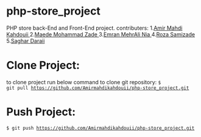 # php-store_project
PHP store back-End and Front-End project.
contributers:
1.<a href="https://github.com/Amirmahdikahdouii">Amir Mahdi Kahdouii </a>
2.<a href="#">Maede Mohammad Zade </a>
3.<a href="#">Emran MehrAli Nia </a>
4.<a href="#">Roza Samizade </a>
5.<a href="#">Saghar Daraii</a>
# Clone Project:
to clone project run below command to clone git repository:
<code>$ git pull https://github.com/Amirmahdikahdouii/php-store_project.git</code>
# Push Project:
<code>$ git push https://github.com/Amirmahdikahdouii/php-store_project.git</code>
